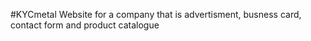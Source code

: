 #KYCmetal
Website for a company that is advertisment, busness card, contact form and product catalogue
